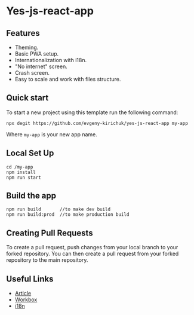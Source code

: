 # Yes-js-react-app

## Features

- Theming.
- Basic PWA setup.
- Internationalization with i18n.
- "No internet" screen.
- Crash screen.
- Easy to scale and work with files structure.

## Quick start

To start a new project using this template run the following command:

```
npx degit https://github.com/evgeny-kirichuk/yes-js-react-app my-app
```

Where `my-app` is your new app name.

## Local Set Up

```
cd /my-app
npm install
npm run start
```

## Build the app

```
npm run build       //to make dev build
npm run build:prod  //to make production build
```

## Creating Pull Requests

To create a pull request, push changes from your local branch to your forked repository. You can then create a pull request from your forked repository to the main repository.

## Useful Links

-   [Article](https://medium.com/)
-   [Workbox](https://developers.google.com/web/tools/workbox)
-   [i18n](https://www.i18next.com/)
